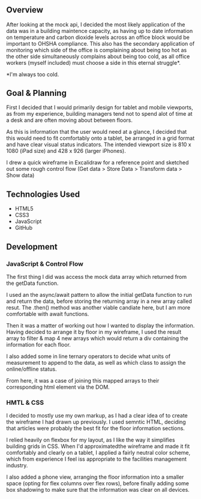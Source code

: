 #

## Overview

After looking at the mock api, I decided the most likely application of the data was in a building maintence capacity, as having up to date information on temperature and carbon dioxide levels across an office block would be important to OHSHA compliance. This also has the secondary application of monitoring which side of the office is complaining about being too hot as the other side simultaneously complains about being too cold, as all office workers (myself included) must choose a side in this eternal struggle*.

*I'm always too cold.

## Goal & Planning

First I decided that I would primarily design  for tablet and mobile viewports, as from my experience, building managers tend not to spend alot of time at a desk and are often moving about between floors.  

As this is information that the user would need at a glance, I decided that this would need to fit comfortably onto a tablet, be arranged in a grid format and have clear visual status indicators. The intended viewport size is 810 x 1080 (iPad size) and 428 x 926 (larger iPhones).

I drew a quick wireframe in Excalidraw for a reference point and sketched out some rough control flow (Get data > Store Data > Transform data > Show data)

## Technologies Used
* HTML5
* CSS3
* JavaScript
* GitHub

## Development

### JavaScript & Control Flow
 The first thing I did was access the mock data array which returned from the getData function.

 I used an the async/await pattern to allow the initial getData function to run and return the data, before storing the returning array in a new array called resut. The .then() method was another viable candiate here, but I am more comfortable with await functions.

 Then it was a matter of working out how I wanted to display the information. Having decided to arrange it by floor in my wireframe, I used the result array to filter & map 4 new arrays which would return a div containing the information for each floor. 

 I also added some in line ternary operators to decide what units of measurement to append to the data, as well as which class to assign the online/offline status.

 From here, it was a case of joining this mapped arrays to their corresponding html element via the DOM.

 ### HMTL & CSS

I decided to mostly use my own markup, as I had a clear idea of to create the wireframe I had drawn up previously. I used semntic HTML, deciding that articles were probably the best fit for the floor information sections.

 I relied heavily on flexbox for my layout, as I like the way it simplifies building grids in CSS. When I'd approximatedthe wireframe and made it fit comfortably and clearly on a tablet, I applied a fairly neutral color scheme, which from experience I feel iss appropriate to the facilities management industry.

 I also added a phone view, arranging the floor information into a smaller space (opting for flex columns over flex rows), before finally adding some box shadowing to make sure that the information was clear on all devices.

